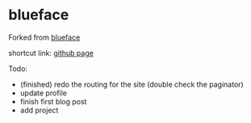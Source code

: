blueface
=====================
Forked from [blueface](https://thien.github.io/blueface/)

shortcut link: [github page](https://shuyirt.github.io)

Todo: 
- (finished) redo the routing for the site (double check the paginator)
- update profile
- finish first blog post
- add project